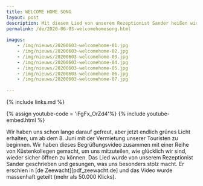 ```yaml
---
title: WELCOME HOME SONG
layout: post
description: Mit diesem Lied von unserem Rezeptionist Sander heißen wir Sie wieder herzlich willkommen
permalink: /de/2020-06-03-welcomehomesong.html
    
images: 
    - /img/nieuws/20200603-welcomehome-01.jpg
    - /img/nieuws/20200603-welcomehome-02.jpg
    - /img/nieuws/20200603-welcomehome-03.jpg
    - /img/nieuws/20200603-welcomehome-04.jpg
    - /img/nieuws/20200603-welcomehome-05.jpg
    - /img/nieuws/20200603-welcomehome-06.jpg
    - /img/nieuws/20200603-welcomehome-07.jpg
    
---
```


{% include links.md %}

{% assign youtube-code = 'iFgFx_OrZd4'%}
{% include youtube-embed.html %}

Wir haben uns schon lange darauf gefreut, aber jetzt endlich grünes Licht erhalten, um ab dem 8. Juni mit der Vermietung unserer Touristen zu beginnen.
Wir haben dieses Begrüßungsvideo zusammen mit einer Reihe von Küstenkollegen gemacht, um uns mitzuteilen, wie glücklich wir sind, wieder sicher öffnen zu können.
Das Lied wurde von unserem Rezeptionist Sander geschrieben und gesungen, was uns besonders stolz macht. Er erschien in [de Zeewacht][pdf_zeewacht.de] und das Video wurde massenhaft geteilt (mehr als 50.000 Klicks).




